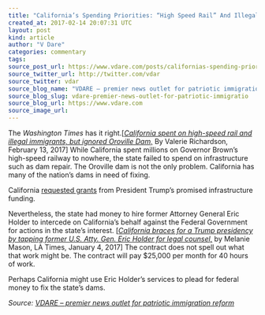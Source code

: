 ```yaml
---
title: "California’s Spending Priorities: “High Speed Rail” And Illegal Immigrants, But Not Dams"
created_at: 2017-02-14 20:07:31 UTC
layout: post
kind: article
author: "V Dare"
categories: commentary
tags: 
source_post_url: https://www.vdare.com/posts/californias-spending-priorities-high-speed-rail-and-illegal-immigrants-but-not-dams
source_twitter_url: http://twitter.com/vdar
source_twitter: vdar
source_blog_name: "VDARE – premier news outlet for patriotic immigration reform"
source_blog_slug: vdare-premier-news-outlet-for-patriotic-immigratio
source_blog_url: https://www.vdare.com
source_image_url: 
---
```

<div class="pf-content"><p>The<i> Washington Times</i> has it right.[<em><a href="http://m.washingtontimes.com/news/2017/feb/13/oroville-dam-flood-danger-recedes-state-criticized/">California spent on high-speed rail and illegal immigrants, but ignored Oroville Dam,</a> </em>By Valerie Richardson, February 13, 2017] While California spent millions on Governor Brown&#8217;s high-speed railway to nowhere, the state failed to spend on infrastructure such as dam repair. The Oroville dam is not the only problem. California has many of the nation&#8217;s dams in need of fixing.</p>
<p>California <a href="http://www.wsj.com/podcasts/trump-infrastructure-plan-faces-speed-limits/B6141D80-57A5-4FEE-BD36-C715E310FDF8.html">requested grants</a> from President Trump&#8217;s promised infrastructure funding.</p><!-- TAG START { player: "7518-804336-VDare - Outstream - Rev", owner: "ONE Video by AOL", for: "ONE Video by AOL" - BEINJS } --><div id="57966237cc52c74a5e1363c4" class="vdb_player vdb_57966237cc52c74a5e1363c456bcd17ce4b018167fea5539">    <script type="text/javascript" src="//delivery.vidible.tv/jsonp/pid=57966237cc52c74a5e1363c4/56bcd17ce4b018167fea5539_bein.js"></script></div><!-- TAG END { date: 07/25/16 } -->
<p>Nevertheless, the state had money to hire former Attorney General Eric Holder to intercede on California&#8217;s behalf against the Federal Government for actions in the state&#8217;s interest. [<em><a href="http://www.latimes.com/politics/la-pol-ca-california-legislature-eric-holder-donald-trump-20170104-story.html">California braces for a Trump presidency by tapping former U.S. Atty. Gen. Eric Holder for legal counsel,</a> </em>by Melanie Mason, LA Times, January 4, 2017] The contract does not spell out what that work might be. The contract will pay $25,000 per month for 40 hours of work.</p>
<p>Perhaps California might use Eric Holder&#8217;s services to plead for federal money to fix the state&#8217;s dams.</p>
</div><div class="">
    <i>Source: <a href="https://www.vdare.com">VDARE – premier news outlet for patriotic immigration reform</a></i>
</div>
